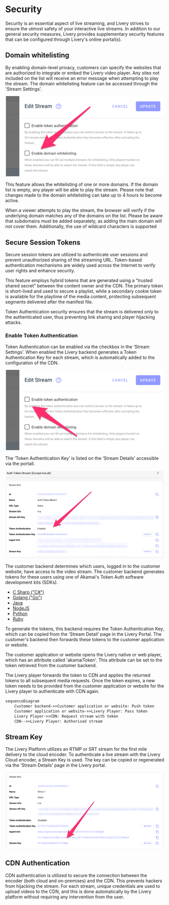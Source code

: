 # Security 

Security is an essential aspect of live streaming, and Livery strives to ensure the utmost safety of your interactive live streams. In addition to our general security measures, Livery provides supplementary security features that can be configured through Livery's online portal(s).

## Domain whitelisting
By enabling domain-level privacy, customers can specify the websites that are authorized to integrate or embed the Livery video player. Any sites not included on the list will receive an error message when attempting to play the stream. The domain whitelisting feature can be accessed through the 'Stream Settings'.

<p align="center">
<img src="security/Domain-Whitelist-1.png" width="500"/>
</p>

This feature allows the whitelisting of one or more domains. If the domain list is empty, any player will be able to play the stream. Please note that changes made to the domain whitelisting can take up to 4 hours to become active.

When a viewer attempts to play the stream, the browser will verify if the underlying domain matches any of the domains on the list. Please be aware that subdomains must be added separately, as adding the main domain will not cover them. Additionally, the use of wildcard characters is supported

## Secure Session Tokens
Secure session tokens are utilized to authenticate user sessions and prevent unauthorized sharing of the streaming URL. Token-based authentication mechanisms are widely used across the Internet to verify user rights and enhance security.

This feature employs hybrid tokens that are generated using a "trusted shared secret" between the content owner and the CDN. The primary token is short-lived and used to secure a playlist, while a secondary cookie token is available for the playtime of the media content, protecting subsequent segments delivered after the manifest file.

Token Authentication security ensures that the stream is delivered only to the authenticated user, thus preventing link sharing and player hijacking attacks.

### Enable Token Authentication
Token Authentication can be enabled via the checkbox in the ‘Stream Settings’. When enabled the Livery backend generates a Token Authentication Key for each stream, which is automatically added to the configuration of the CDN.  

<p align="center">
<img src="security/Token-Auth-1.png" width="500"/>
</p>

The ‘Token Authentication Key’ is listed on the ‘Stream Details’ accessible via the portall. 

<p align="center">
<img src="security/Token-Auth-2.png" width="500"/>
</p>

The customer backend determines which users, logged in to the customer website, have access to the video stream. The customer backend generates tokens for these users using one of Akamai's Token Auth software development kits (SDKs). 

- [C Sharp ("C#")](https://github.com/BookBeat/EdgeAuth-Token-CSharp)
- [Golang ("Go")](https://github.com/mobilerider/EdgeAuth-Token-Golang)
- [Java](https://github.com/akamai/EdgeAuth-Token-Java)
- [NodeJS](https://github.com/akamai/EdgeAuth-Token-Node)
- [Python](https://github.com/akamai/EdgeAuth-Token-Python)
- [Ruby](https://github.com/akamai/EdgeAuth-Token-Ruby)

To generate the tokens, this backend requires the Token Authentication Key, which can be copied from the ‘Stream Detail’ page in the Livery Portal. The customer's backend then forwards these tokens to the customer application or website.

The customer application or website opens the Livery native or web player, which has an attribute called 'akamaiToken'. This attribute can be set to the token retrieved from the customer backend.

The Livery player forwards the token to CDN and applies the returned tokens to all subsequent media requests. Once the token expires, a new token needs to be provided from the customer application or website for the Livery player to authenticate with CDN again.

``` mermaid
sequenceDiagram
    Customer backend->>Customer application or website: Push token
    Customer application or website->>Livery Player: Pass token
    Livery Player->>CDN: Request stream with token
    CDN-->>Livery Player: Authorised stream
```

## Stream Key
The Livery Platform utilizes an RTMP or SRT stream for the first mile delivery to the cloud encoder. To authenticate a live stream with the Livery Cloud encoder, a Stream Key is used. The key can be copied or regenerated via the ‘Stream Details’ page in the Livery portal. 

<p align="center">
<img src="security/Stream-Key-1.png" width="500"/>
</p>

## CDN Authentication
CDN authentication is utilized to secure the connection between the encoder (both cloud and on-premises) and the CDN. This prevents hackers from hijacking the stream. For each stream, unique credentials are used to upload videos to the CDN, and this is done automatically by the Livery platform without requiring any intervention from the user.
